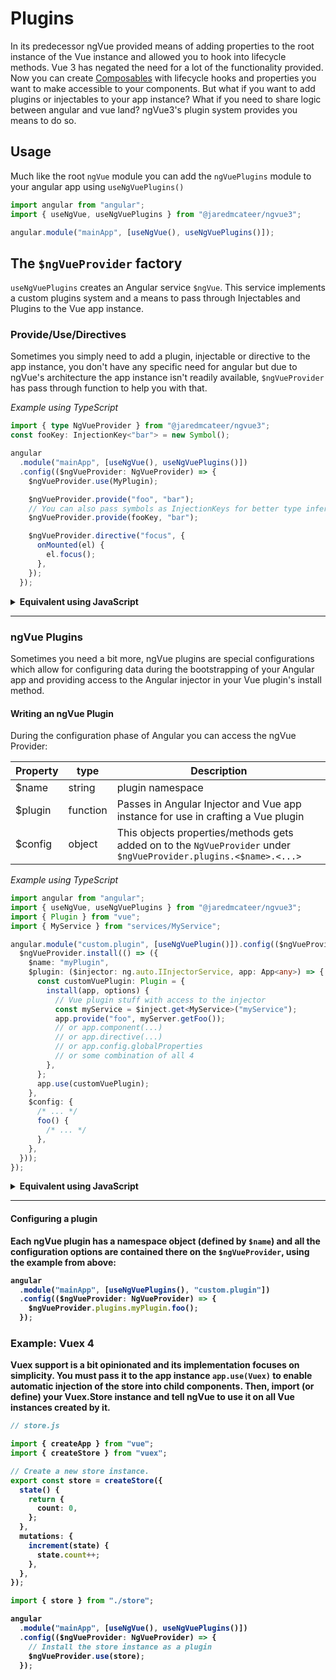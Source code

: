 # Plugins

In its predecessor ngVue provided means of adding properties to the root instance of the Vue instance and allowed you to hook into lifecycle methods. Vue 3 has negated the need for a lot of the functionality provided. Now you can create [Composables](https://vuejs.org/guide/reusability/composables.html) with lifecycle hooks and properties you want to make accessible to your components. But what if you want to add plugins or injectables to your app instance? What if you need to share logic between angular and vue land? ngVue3's plugin system provides you means to do so.

## Usage

Much like the root `ngVue` module you can add the `ngVuePlugins` module to your angular app using `useNgVuePlugins()`

```ts
import angular from "angular";
import { useNgVue, useNgVuePlugins } from "@jaredmcateer/ngvue3";

angular.module("mainApp", [useNgVue(), useNgVuePlugins()]);
```

## The `$ngVueProvider` factory

`useNgVuePlugins` creates an Angular service `$ngVue`. This service implements a custom plugins system and a means to pass through Injectables and Plugins to the Vue app instance.

### Provide/Use/Directives

Sometimes you simply need to add a plugin, injectable or directive to the app instance, you don't have any specific need for angular but due to ngVue's architecture the app instance isn't readily available, `$ngVueProvider` has pass through function to help you with that.

_Example using TypeScript_

```ts
import { type NgVueProvider } from "@jaredmcateer/ngvue3";
const fooKey: InjectionKey<"bar"> = new Symbol();

angular
  .module("mainApp", [useNgVue(), useNgVuePlugins()])
  .config(($ngVueProvider: NgVueProvider) => {
    $ngVueProvider.use(MyPlugin);

    $ngVueProvider.provide("foo", "bar");
    // You can also pass symbols as InjectionKeys for better type inference in your components.
    $ngVueProvider.provide(fooKey, "bar");

    $ngVueProvider.directive("focus", {
      onMounted(el) {
        el.focus();
      },
    });
  });
```

<details><summary><strong>Equivalent using JavaScript</strong></summary>

```javascript
export const fooKey = Symbol();

angular.module("mainApp", [useNgVue(), useNgVuePlugins()]).config(($ngVueProvider) => {
  $ngVueProvider.use(MyPlugin);

  $ngVueProvider.provide("foo", "bar");
  $ngVueProvider.provide(fooKey, "bar");

  $ngVueProvider.directive("focus", {
    onMounted(el) {
      el.focus();
    },
  });
});
```

</details>

<hr>

### ngVue Plugins

Sometimes you need a bit more, ngVue plugins are special configurations which allow for configuring data during the bootstrapping of your Angular app and providing access to the Angular injector in your Vue plugin's install method.

#### Writing an ngVue Plugin

During the configuration phase of Angular you can access the ngVue Provider:

| Property | type     | Description                                                                                                       |
| -------- | -------- | ----------------------------------------------------------------------------------------------------------------- |
| \$name   | string   | plugin namespace                                                                                                  |
| \$plugin | function | Passes in Angular Injector and Vue app instance for use in crafting a Vue plugin                                  |
| \$config | object   | This objects properties/methods gets added on to the `NgVueProvider` under `$ngVueProvider.plugins.<$name>.<...>` |

_Example using TypeScript_

```ts
import angular from "angular";
import { useNgVue, useNgVuePlugins } from "@jaredmcateer/ngvue3";
import { Plugin } from "vue";
import { MyService } from "services/MyService";

angular.module("custom.plugin", [useNgVuePlugin()]).config(($ngVueProvider: NgVueProvider) => {
  $ngVueProvider.install(() => ({
    $name: "myPlugin",
    $plugin: ($injector: ng.auto.IInjectorService, app: App<any>) => {
      const customVuePlugin: Plugin = {
        install(app, options) {
          // Vue plugin stuff with access to the injector
          const myService = $inject.get<MyService>("myService");
          app.provide("foo", myServer.getFoo());
          // or app.component(...)
          // or app.directive(...)
          // or app.config.globalProperties
          // or some combination of all 4
        },
      };
      app.use(customVuePlugin);
    },
    $config: {
      /* ... */
      foo() {
        /* ... */
      },
    },
  }));
});
```

<details><summary><strong>Equivalent using JavaScript<strong></summary>

```ts
import angular from "angular";
import { useNgVue, useNgVuePlugins } from "@jaredmcateer/ngvue3";

angular.module("custom.plugin", [useNgVuePlugin()]).config(($ngVueProvider) => {
  $ngVueProvider.install(() => ({
    $name: "myPlugin",
    $plugin: ($injector, app) => {
      const customVuePlugin = {
        install(app, options) {
          // Vue plugin stuff with access to the injector
          const myService = $inject.get("myService");
          app.provide("foo", myServer.getFoo());
          // or app.component(...)
          // or app.directive(...)
          // or app.config.globalProperties
          // or some combination of all 4
        },
      };
      app.use(customVuePlugin);
    },
    $config: {
      /* ... */
      foo() {
        /* ... */
      },
    },
  }));
});
```

</details>

<hr>

#### Configuring a plugin

Each ngVue plugin has a namespace object (defined by `$name`) and all the configuration options are contained there on the `$ngVueProvider`, using the example from above:

```ts
angular
  .module("mainApp", [useNgVuePlugins(), "custom.plugin"])
  .config(($ngVueProvider: NgVueProvider) => {
    $ngVueProvider.plugins.myPlugin.foo();
  });
```

### Example: Vuex 4

Vuex support is a bit opinionated and its implementation focuses on simplicity. You must pass it to the app instance `app.use(Vuex)` to enable automatic injection of the store into child components. Then, import (or define) your Vuex.Store instance and tell ngVue to use it on all Vue instances created by it.

```ts
// store.js

import { createApp } from "vue";
import { createStore } from "vuex";

// Create a new store instance.
export const store = createStore({
  state() {
    return {
      count: 0,
    };
  },
  mutations: {
    increment(state) {
      state.count++;
    },
  },
});
```

```ts
import { store } from "./store";

angular
  .module("mainApp", [useNgVue(), useNgVuePlugins()])
  .config(($ngVueProvider: NgVueProvider) => {
    // Install the store instance as a plugin
    $ngVueProvider.use(store);
  });
```
